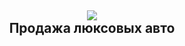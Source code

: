 <html>
<head>
<title>Заголовок страницы</title>






</head>

<body>


<h2 align="center"><img src="img/avtograph.png"><br>Продажа люксовых авто


</h2>



</body>

</html>
